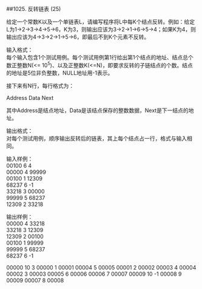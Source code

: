 ##1025. 反转链表 (25)  

给定一个常数K以及一个单链表L，请编写程序将L中每K个结点反转。例如：给定L为1→2→3→4→5→6，K为3，则输出应该为3→2→1→6→5→4；如果K为4，则输出应该为4→3→2→1→5→6，即最后不到K个元素不反转。  

输入格式：   
每个输入包含1个测试用例。每个测试用例第1行给出第1个结点的地址、结点总个数正整数N(<= 10<sup>5</sup>)、以及正整数K(<=N)，即要求反转的子链结点的个数。结点的地址是5位非负整数，NULL地址用-1表示。  

接下来有N行，每行格式为：  

Address Data Next  

其中Address是结点地址，Data是该结点保存的整数数据，Next是下一结点的地址。  

输出格式：   
对每个测试用例，顺序输出反转后的链表，其上每个结点占一行，格式与输入相同。  

输入样例：  
00100 6 4  
00000 4 99999  
00100 1 12309  
68237 6 -1  
33218 3 00000  
99999 5 68237  
12309 2 33218  

输出样例：  
00000 4 33218  
33218 3 12309  
12309 2 00100  
00100 1 99999  
99999 5 68237  
68237 6 -1  

00000 10 3
00000 1 00001
00004 5 00005
00001 2 00002
00003 4 00004
00002 3 00003
00005 6 00006
00006 7 00007
00009 10 -1
00008 9 00009
00007 8 00008